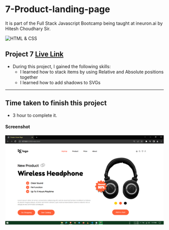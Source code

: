 # 7-Product-landing-page

It is part of the Full Stack Javascript Bootcamp being taught at ineuron.ai by Hitesh Choudhary Sir.

![HTML & CSS](https://img.shields.io/badge/Project1-HTML%26CSS-brightgreen)

## Project 7 [Live Link](https://products-landing-pages.netlify.app/)

- During this project, I gained the following skills:
  - I learned how to stack items by using Relative and Absolute positions together
  - I learned how to add shadows to SVGs

---

## Time taken to finish this project

- 3 hour to complete it.

#### Screenshot

![Webpage](./screenshot/1.PNG)
